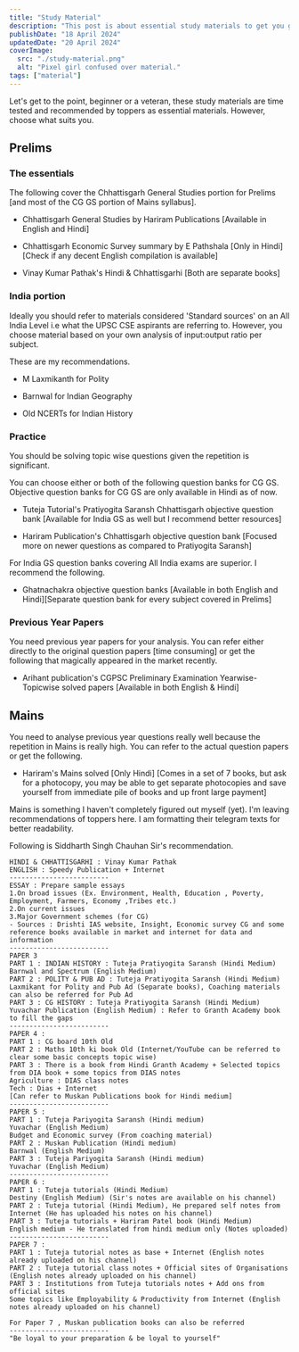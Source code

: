 ```yaml
---
title: "Study Material"
description: "This post is about essential study materials to get you going."
publishDate: "18 April 2024"
updatedDate: "20 April 2024"
coverImage:
  src: "./study-material.png"
  alt: "Pixel girl confused over material."
tags: ["material"]
---
```


Let's get to the point, beginner or a veteran, these study materials are time tested and recommended by toppers as essential materials. However, choose what suits you.

## Prelims

### The essentials

The following cover the Chhattisgarh General Studies portion for Prelims [and most of the CG GS portion of Mains syllabus].

- Chhattisgarh General Studies by Hariram Publications [Available in English and Hindi]

- Chhattisgarh Economic Survey summary by E Pathshala [Only in Hindi][Check if any decent English compilation is available]

- Vinay Kumar Pathak's Hindi & Chhattisgarhi [Both are separate books]

### India portion

Ideally you should refer to materials considered 'Standard sources' on an All India Level i.e what the UPSC CSE aspirants are referring to. However, you choose material based on your own analysis of input:output ratio per subject.

These are my recommendations.

- M Laxmikanth for Polity

- Barnwal for Indian Geography

- Old NCERTs for Indian History

### Practice

You should be solving topic wise questions given the repetition is significant.

You can choose either or both of the following question banks for CG GS. Objective question banks for CG GS are only available in Hindi as of now.

- Tuteja Tutorial's Pratiyogita Saransh Chhattisgarh objective question bank [Available for India GS as well but I recommend better resources]

- Hariram Publication's Chhattisgarh objective question bank [Focused more on newer questions as compared to Pratiyogita Saransh]

For India GS question banks covering All India exams are superior. I recommend the following.

- Ghatnachakra objective question banks [Available in both English and Hindi][Separate question bank for every subject covered in Prelims]

### Previous Year Papers

You need previous year papers for your analysis. You can refer either directly to the original question papers [time consuming] or get the following that magically appeared in the market recently.

- Arihant publication's CGPSC Preliminary Examination Yearwise-Topicwise solved papers [Available in both English & Hindi]

## Mains

You need to analyse previous year questions really well because the repetition in Mains is really high. You can refer to the actual question papers or get the following.
- Hariram's Mains solved [Only Hindi] [Comes in a set of 7 books, but ask for a photocopy, you may be able to get separate photocopies and save yourself from immediate pile of books and up front large payment]

Mains is something I haven't completely figured out myself (yet). I'm leaving recommendations of toppers here. I am formatting their telegram texts for better readability.

Following is Siddharth Singh Chauhan Sir's recommendation.

```
HINDI & CHHATTISGARHI : Vinay Kumar Pathak
ENGLISH : Speedy Publication + Internet 
-------------------------
ESSAY : Prepare sample essays 
1.On broad issues (Ex. Environment, Health, Education , Poverty, Employment, Farmers, Economy ,Tribes etc.) 
2.On current issues
3.Major Government schemes (for CG)
- Sources : Drishti IAS website, Insight, Economic survey CG and some reference books available in market and internet for data and information 
-------------------------
PAPER 3 
PART 1 : INDIAN HISTORY : Tuteja Pratiyogita Saransh (Hindi Medium)
Barnwal and Spectrum (English Medium)
PART 2 : POLITY & PUB AD : Tuteja Pratiyogita Saransh (Hindi Medium)
Laxmikant for Polity and Pub Ad (Separate books), Coaching materials can also be referred for Pub Ad
PART 3 : CG HISTORY : Tuteja Pratiyogita Saransh (Hindi Medium)
Yuvachar Publication (English Medium) : Refer to Granth Academy book to fill the gaps
-------------------------
PAPER 4 :
PART 1 : CG board 10th Old
PART 2 : Maths 10th ki book Old (Internet/YouTube can be referred to clear some basic concepts topic wise)
PART 3 : There is a book from Hindi Granth Academy + Selected topics from DIA book + some topics from DIAS notes
Agriculture : DIAS class notes 
Tech : Dias + Internet
[Can refer to Muskan Publications book for Hindi medium] 
-------------------------
PAPER 5 :
PART 1 : Tuteja Pariyogita Saransh (Hindi medium)
Yuvachar (English Medium)
Budget and Economic survey (From coaching material)
PART 2 : Muskan Publication (Hindi medium)
Barnwal (English Medium)
PART 3 : Tuteja Pariyogita Saransh (Hindi medium)
Yuvachar (English Medium)
-------------------------
PAPER 6 :
PART 1 : Tuteja tutorials (Hindi Medium)
Destiny (English Medium) (Sir's notes are available on his channel)
PART 2 : Tuteja tutorial (Hindi Medium), He prepared self notes from Internet (He has uploaded his notes on his channel)
PART 3 : Tuteja tutorials + Hariram Patel book (Hindi Medium) 
English medium - He translated from hindi medium only (Notes uploaded)
-------------------------
PAPER 7 :
PART 1 : Tuteja tutorial notes as base + Internet (English notes already uploaded on his channel)
PART 2 : Tuteja tutorial class notes + Official sites of Organisations (English notes already uploaded on his channel)
PART 3 : Institutions from Tuteja tutorials notes + Add ons from official sites 
Some topics like Employability & Productivity from Internet (English notes already uploaded on his channel)

For Paper 7 , Muskan publication books can also be referred 
-------------------------
"Be loyal to your preparation & be loyal to yourself" 
```

